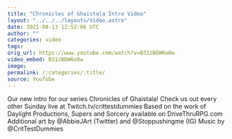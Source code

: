 ```yaml
---
title: "Chronicles of Ghaistala Intro Video"
layout: "../../../layouts/Video.astro"
date: 2021-08-13 12:52:06 UTC
author: ""
categories: video
tags: 
orig_url: https://www.youtube.com/watch?v=B31zBDW6o0w
video_embed: B31zBDW6o0w
image:
permalink: /:categories/:title/
source: YouTube
---
```

Our new intro for our series Chronicles of Ghaistala! Check us out every other Sunday live at Twitch.tv/crittestdummies Based on the work of Daylight Productions, Supers and Sorcery available on DriveThruRPG.com Additional art by @AbbieJArt (Twitter) and @Stoppushingme (IG) Music by @CritTestDummies